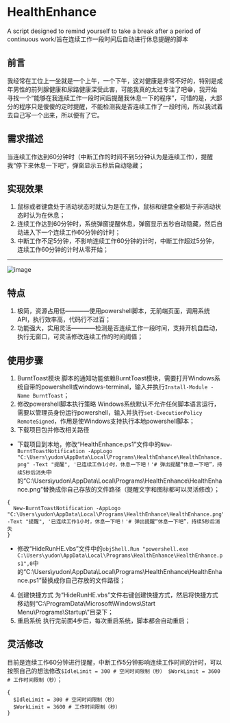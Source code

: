 # HealthEnhance
A script designed to remind yourself to take a break after a period of continuous work/旨在连续工作一段时间后自动进行休息提醒的脚本
## 前言
我经常在工位上一坐就是一个上午，一个下午，这对健康是非常不好的，特别是成年男性的前列腺健康和尿路健康深受此害，可能我真的太过专注了吧😁，我开始寻找一个“能够在我连续工作一段时间后提醒我休息一下的程序”，可惜的是，大部分的程序只是傻傻的定时提醒，不能检测我是否连续工作了一段时间，所以我试着去自己写一个出来，所以便有了它。

## 需求描述
当连续工作达到60分钟时（中断工作的时间不到5分钟认为是连续工作），提醒我“停下来休息一下吧”，弹窗显示五秒后自动隐藏；

## 实现效果
1. 鼠标或者键盘处于活动状态时就认为是在工作，鼠标和键盘全都处于非活动状态时认为在休息；
2. 连续工作达到60分钟时，系统弹窗提醒休息，弹窗显示五秒自动隐藏，然后自动进入下一个连续工作60分钟的计时；
3. 中断工作不足5分钟，不影响连续工作60分钟的计时，中断工作超过5分钟，连续工作60分钟的计时从零开始；
---
![image](https://user-images.githubusercontent.com/59545510/222153715-7288654d-c82f-410c-8d30-a99477145bbd.png)

## 特点
1. 极简，资源占用低————使用powershell脚本，无前端页面，调用系统API，执行效率高，代码行不过百；
2. 功能强大，实用灵活————检测是否连续工作一段时间，支持开机自启动，执行无窗口，可灵活修改连续工作的时间阈值；

## 使用步骤
1. BurntToast模块
脚本的通知功能依赖BurntToast模块，需要打开Windows系统自带的powershell或windows-terminal，输入并执行`Install-Module -Name BurntToast`；
2. 修改powershell脚本执行策略
Windows系统默认不允许任何脚本语言运行，需要以管理员身份运行powershell，输入并执行`set-ExecutionPolicy RemoteSigned`，作用是使Windows支持执行本地powershell脚本；
3. 下载项目包并修改相关路径 
* 下载项目到本地，修改“HealthEnhance.ps1”文件中的`New-BurntToastNotification -AppLogo "C:\Users\yudon\AppData\Local\Programs\HealthEnhance\HealthEnhance.png" -Text "提醒", '已连续工作1小时，休息一下吧！'# 弹出提醒“休息一下吧”，持续5秒后消失`中的“C:\Users\yudon\AppData\Local\Programs\HealthEnhance\HealthEnhance.png”替换成你自己存放的文件路径（提醒文字和图标都可以灵活修改）；
```
{
  New-BurntToastNotification -AppLogo "C:\Users\yudon\AppData\Local\Programs\HealthEnhance\HealthEnhance.png" -Text "提醒", '已连续工作1小时，休息一下吧！'# 弹出提醒“休息一下吧”，持续5秒后消失
}
```
* 修改“HideRunHE.vbs”文件中的`objShell.Run "powershell.exe C:\Users\yudon\AppData\Local\Programs\HealthEnhance\HealthEnhance.ps1",0`中的“C:\Users\yudon\AppData\Local\Programs\HealthEnhance\HealthEnhance.ps1”替换成你自己存放的文件路径；
4. 创建快捷方式
为“HideRunHE.vbs”文件右键创建快捷方式，然后将快捷方式移动到“C:\ProgramData\Microsoft\Windows\Start Menu\Programs\Startup\”目录下；
5. 重启系统
执行完前面4步后，每次重启系统，脚本都会自动重启；

## 灵活修改
目前是连续工作60分钟进行提醒，中断工作5分钟影响连续工作时间的计时，可以按照自己的想法修改`$IdleLimit = 300 # 空闲时间限制（秒）
$WorkLimit = 3600 # 工作时间限制（秒）`；
```
{
  $IdleLimit = 300 # 空闲时间限制（秒）
  $WorkLimit = 3600 # 工作时间限制（秒）
}
```
